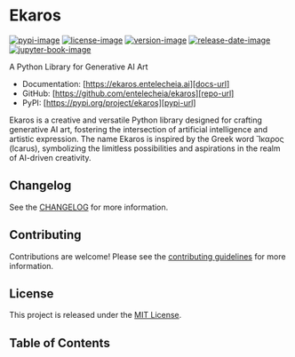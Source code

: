 # Ekaros

[![pypi-image]][pypi-url]
[![license-image]][license-url]
[![version-image]][release-url]
[![release-date-image]][release-url]
[![jupyter-book-image]][docs-url]

<!-- Links: -->
[hyperfast python template]: https://github.com/entelecheia/hyperfast-python-template

[pypi-image]: https://badge.fury.io/py/ekaros.svg
[license-image]: https://img.shields.io/github/license/entelecheia/ekaros
[license-url]: https://github.com/entelecheia/ekaros/blob/main/LICENSE
[version-image]: https://img.shields.io/github/v/release/entelecheia/ekaros?sort=semver
[release-date-image]: https://img.shields.io/github/release-date/entelecheia/ekaros
[release-url]: https://github.com/entelecheia/ekaros/releases
[jupyter-book-image]: https://jupyterbook.org/en/stable/_images/badge.svg

[repo-url]: https://github.com/entelecheia/ekaros
[pypi-url]: https://pypi.org/project/ekaros
[docs-url]: https://ekaros.entelecheia.ai
[changelog]: https://github.com/entelecheia/ekaros/blob/main/CHANGELOG.md
[contributing guidelines]: https://github.com/entelecheia/ekaros/blob/main/CONTRIBUTING.md
<!-- Links: -->

A Python Library for Generative AI Art

- Documentation: [https://ekaros.entelecheia.ai][docs-url]
- GitHub: [https://github.com/entelecheia/ekaros][repo-url]
- PyPI: [https://pypi.org/project/ekaros][pypi-url]

Ekaros is a creative and versatile Python library designed for crafting generative AI art, fostering the intersection of artificial intelligence and artistic expression. The name Ekaros is inspired by the Greek word Ἴκαρος (Icarus), symbolizing the limitless possibilities and aspirations in the realm of AI-driven creativity.



## Changelog

See the [CHANGELOG] for more information.

## Contributing

Contributions are welcome! Please see the [contributing guidelines] for more information.

## License

This project is released under the [MIT License][license-url].


## Table of Contents

```{tableofcontents}
```
